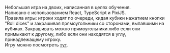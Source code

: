 Небольшая игра на двоих, написанная в целях обучения.  
Написано с использованием React, TypeScript и PixiJS.  
Правила игры: игроки ходят по очереди, кидая кубики нажатием кнопки "Roll dices" и закрашивая прямоугольники со сторонами, выпавшими на кубиках. Закрашивать можно прямоугольники либо если они примыкают к другому, либо если они находятся в углу, принадлежащему игроку.  
Игру можно посмотреть [тут](https://lempirajala.github.io/Area/build/).
